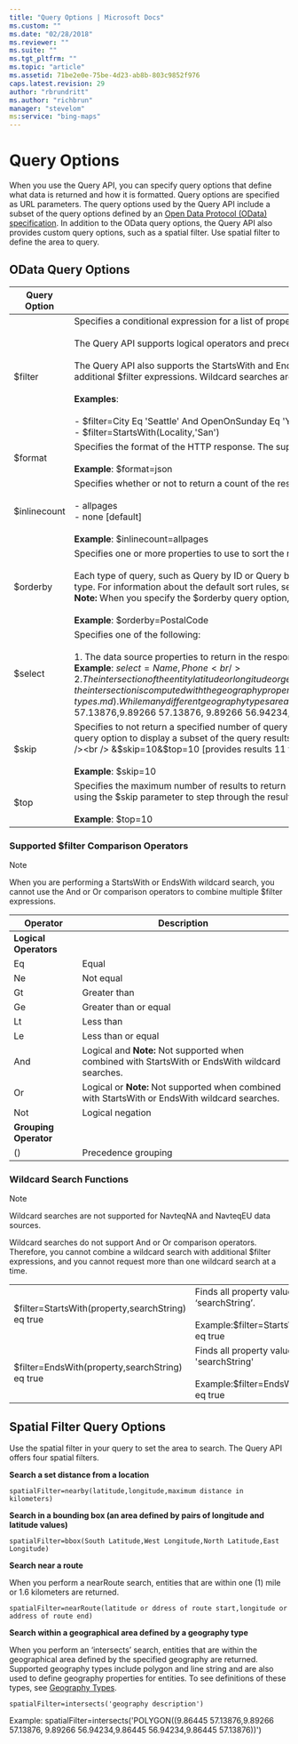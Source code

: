 ```yaml
---
title: "Query Options | Microsoft Docs"
ms.custom: ""
ms.date: "02/28/2018"
ms.reviewer: ""
ms.suite: ""
ms.tgt_pltfrm: ""
ms.topic: "article"
ms.assetid: 71be2e0e-75be-4d23-ab8b-803c9852f976
caps.latest.revision: 29
author: "rbrundritt"
ms.author: "richbrun"
manager: "stevelom"
ms:service: "bing-maps"
---
```

# Query Options
When you use the Query API, you can specify query options that define what data is returned and how it is formatted. Query options are specified as URL parameters. The query options used by the Query API include a subset of the query options defined by an [Open Data Protocol (OData) specification](http://www.odata.org/developers/protocols). In addition to the OData query options, the Query API also provides custom query options, such as a spatial filter. Use spatial filter to define the area to query.  
  
## OData Query Options  
  
|Query Option|Description|OData Specification|  
|------------------|-----------------|-------------------------|  
|$filter|Specifies a conditional expression for a list of properties and values. **Note:**  You cannot filter on the latitude and longitude entity properties. <br /><br /> The Query API supports logical operators and precedence grouping. For a complete list of the supported operators, see the **Supported $filter Operators** section below.<br /><br /> The Query API also supports the StartsWith and EndsWith functions to perform wildcard searches. Only one wildcard search can be performed at a time, and wildcard searches cannot be combined with additional $filter expressions. Wildcard searches are not supported for NavteqNA and NavteqEU data sources. For more information, see The **Wildcard Search Functions** section below.<br /><br /> **Examples**:<br /><br /> -   $filter=City Eq 'Seattle' And OpenOnSunday Eq 'Y'<br />-   $filter=StartsWith(Locality,'San')|[$filter](http://www.odata.org/developers/protocols/uri-conventions#FilterSystemQueryOption)|  
|$format|Specifies the format of the HTTP response. The supported formats for the Query API are JSON and Atom. The default format is Atom.<br /><br /> **Example**: $format=json|[$format](http://www.odata.org/developers/protocols/uri-conventions#FormatSystemQueryOption)|  
|$inlinecount|Specifies whether or not to return a count of the results in the response. Possible values for this query option include:<br /><br /> -   allpages<br />-   none [default]<br /><br /> **Example**: $inlinecount=allpages|[$inlinecount](http://www.odata.org/developers/protocols/uri-conventions#InlinecountSystemQueryOption)|  
|$orderby|Specifies one or more properties to use to sort the results of a query. You can specify up to three (3) properties. Results are sorted in ascending order.<br /><br /> Each type of query, such as Query by ID or Query by Property, has a default sort order for query results. If the $orderby option is not specified, query results are sorted using the default sort for that query type. For information about the default sort rules, see the documentation for each query type. **Note:**  You cannot use the latitude and longitude properties to sort results. You can use the elevation property. **Note:**  When you specify the $orderby query option, you must also specify a spatial filter or a $filter query option. For information about spatial filters, see [Query by Area](../spatial-data-services/query-by-area.md). <br /><br /> **Example**: $orderby=PostalCode|[$orderby](http://www.odata.org/developers/protocols/uri-conventions#OrderBySystemQueryOption)|  
|$select|Specifies one of the following:<br /><br /> 1.  The data source properties to return in the response. If the $select query option is not specified or if it is set to "*" ($select=\*), all data source properties are returned.<br />     **Example**: $select=Name,Phone<br />2.  The intersection of the entity latitude or longitude or geographical area (defined by the entity geography) with the specified geography. If an entity has both latitude and longitude and geography properties in the schema, the intersection is computed with the geography property value. . To see definitions of the available geography types, see the types defined in [Geography Types](../spatial-data-services/geography-types.md). While many different geography types are available, you will get the best performance if you use polygon, linestring or point types.<br />     **Example:**$select=intersection(POLYGON((9.86445 57.13876,9.89266 57.13876, 9.89266 56.94234,9.86445 56.94234,9.86445 57.13876)))|[$select](http://www.odata.org/developers/protocols/uri-conventions#SelectSystemQueryOption)|  
|$skip|Specifies to not return a specified number of query results. For example, if this value is set to 50, then the first result that is returned is the 51st result. You can use the $skip query option with the $top query option to display a subset of the query results. For example, the following parameter combinations provide sets of 10 results at a time.<br /><br /> &$skip=0&$top=10 [provides results 1 to 10]<br /><br /> &$skip=10&$top=10 [provides results 11 to 20]<br /><br /> **Example**: $skip=10|[$skip](http://www.odata.org/developers/protocols/uri-conventions#SkipSystemQueryOption)|  
|$top|Specifies the maximum number of results to return in the query response. The default value is 25 and the maximum value is 250. You can return more than 250 results by making multiple queries and using the $skip parameter to step through the results.<br /><br /> **Example**: $top=10|[$top](http://www.odata.org/developers/protocols/uri-conventions#TopSystemQueryOption)|  
  
### Supported $filter Comparison Operators  
  
> [!NOTE]
>  When you are performing a StartsWith or EndsWith wildcard search, you cannot use the And or Or comparison operators to combine multiple $filter expressions.  
  
|Operator|Description|  
|--------------|-----------------|  
|**Logical Operators**|  
|Eq|Equal|  
|Ne|Not equal|  
|Gt|Greater than|  
|Ge|Greater than or equal|  
|Lt|Less than|  
|Le|Less than or equal|  
|And|Logical and **Note:**  Not supported when combined with StartsWith or EndsWith wildcard searches.|  
|Or|Logical or **Note:**  Not supported when combined with StartsWith or EndsWith wildcard searches.|  
|Not|Logical negation|  
|**Grouping Operator**|  
|()|Precedence grouping|  
  
### Wildcard Search Functions  
  
> [!NOTE]
>  Wildcard searches are not supported for NavteqNA and NavteqEU data sources.  
>   
>  Wildcard searches do not support And or Or comparison operators. Therefore, you cannot combine a wildcard search with additional $filter expressions, and you cannot request more than one wildcard search at a time.  
  
|||  
|-|-|  
|$filter=StartsWith(property,searchString) eq true|Finds all property values that start with ‘searchString’.<br /><br /> Example:$filter=StartsWith(Locality,'San') eq true|  
|$filter=EndsWith(property,searchString) eq true|Finds all property values that end with 'searchString'<br /><br /> Example:$filter=EndsWith(Locality,'York') eq true|  
  
## Spatial Filter Query Options  
 Use the spatial filter in your query to set the area to search. The Query API offers four spatial filters.  
  
 **Search a set distance from a location**  
  
```  
spatialFilter=nearby(latitude,longitude,maximum distance in kilometers)  
```  
  
 **Search in a bounding box (an area defined by pairs of longitude and latitude values)**  
  
```  
spatialFilter=bbox(South Latitude,West Longitude,North Latitude,East Longitude)  
```  
  
 **Search near a route**  
  
 When you perform a nearRoute search, entities that are within one (1) mile or 1.6 kilometers are returned.  
  
```  
spatialFilter=nearRoute(latitude or ddress of route start,longitude or address of route end)  
```  
  
 **Search within a geographical area defined by a geography type**  
  
 When you perform an ‘intersects’ search, entities that are within the geographical area defined by the specified geography are returned. Supported geography types include polygon and line string and are also used to define geography properties for entities. To see definitions of these types, see [Geography Types](../spatial-data-services/geography-types.md).  
  
```  
spatialFilter=intersects('geography description')  
```  
  
 Example: spatialFilter=intersects('POLYGON((9.86445 57.13876,9.89266 57.13876, 9.89266 56.94234,9.86445 56.94234,9.86445 57.13876))')